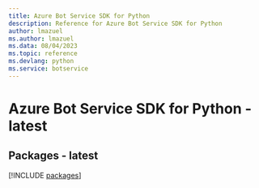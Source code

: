 ```yaml
---
title: Azure Bot Service SDK for Python
description: Reference for Azure Bot Service SDK for Python
author: lmazuel
ms.author: lmazuel
ms.data: 08/04/2023
ms.topic: reference
ms.devlang: python
ms.service: botservice
---
```

# Azure Bot Service SDK for Python - latest
## Packages - latest
[!INCLUDE [packages](bot-service-index.md)]